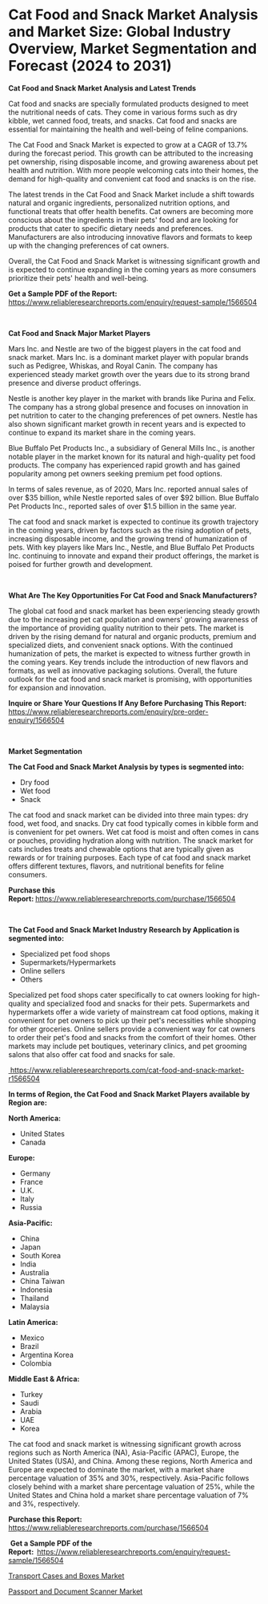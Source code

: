 <p><h1>Cat Food and Snack Market Analysis and Market Size: Global Industry Overview, Market Segmentation and Forecast (2024 to 2031)</h1></p><p><strong>Cat Food and Snack Market Analysis and Latest Trends</strong></p>
<p><p>Cat food and snacks are specially formulated products designed to meet the nutritional needs of cats. They come in various forms such as dry kibble, wet canned food, treats, and snacks. Cat food and snacks are essential for maintaining the health and well-being of feline companions.</p><p>The Cat Food and Snack Market is expected to grow at a CAGR of 13.7% during the forecast period. This growth can be attributed to the increasing pet ownership, rising disposable income, and growing awareness about pet health and nutrition. With more people welcoming cats into their homes, the demand for high-quality and convenient cat food and snacks is on the rise.</p><p>The latest trends in the Cat Food and Snack Market include a shift towards natural and organic ingredients, personalized nutrition options, and functional treats that offer health benefits. Cat owners are becoming more conscious about the ingredients in their pets' food and are looking for products that cater to specific dietary needs and preferences. Manufacturers are also introducing innovative flavors and formats to keep up with the changing preferences of cat owners.</p><p>Overall, the Cat Food and Snack Market is witnessing significant growth and is expected to continue expanding in the coming years as more consumers prioritize their pets' health and well-being.</p></p>
<p><strong>Get a Sample PDF of the Report:&nbsp;</strong> <a href="https://www.reliableresearchreports.com/enquiry/request-sample/1566504">https://www.reliableresearchreports.com/enquiry/request-sample/1566504</a></p>
<p>&nbsp;</p>
<p><strong>Cat Food and Snack Major Market Players</strong></p>
<p><p>Mars Inc. and Nestle are two of the biggest players in the cat food and snack market. Mars Inc. is a dominant market player with popular brands such as Pedigree, Whiskas, and Royal Canin. The company has experienced steady market growth over the years due to its strong brand presence and diverse product offerings.</p><p>Nestle is another key player in the market with brands like Purina and Felix. The company has a strong global presence and focuses on innovation in pet nutrition to cater to the changing preferences of pet owners. Nestle has also shown significant market growth in recent years and is expected to continue to expand its market share in the coming years.</p><p>Blue Buffalo Pet Products Inc., a subsidiary of General Mills Inc., is another notable player in the market known for its natural and high-quality pet food products. The company has experienced rapid growth and has gained popularity among pet owners seeking premium pet food options.</p><p>In terms of sales revenue, as of 2020, Mars Inc. reported annual sales of over $35 billion, while Nestle reported sales of over $92 billion. Blue Buffalo Pet Products Inc., reported sales of over $1.5 billion in the same year.</p><p>The cat food and snack market is expected to continue its growth trajectory in the coming years, driven by factors such as the rising adoption of pets, increasing disposable income, and the growing trend of humanization of pets. With key players like Mars Inc., Nestle, and Blue Buffalo Pet Products Inc. continuing to innovate and expand their product offerings, the market is poised for further growth and development.</p></p>
<p>&nbsp;</p>
<p><strong>What Are The Key Opportunities For Cat Food and Snack Manufacturers?</strong></p>
<p><p>The global cat food and snack market has been experiencing steady growth due to the increasing pet cat population and owners' growing awareness of the importance of providing quality nutrition to their pets. The market is driven by the rising demand for natural and organic products, premium and specialized diets, and convenient snack options. With the continued humanization of pets, the market is expected to witness further growth in the coming years. Key trends include the introduction of new flavors and formats, as well as innovative packaging solutions. Overall, the future outlook for the cat food and snack market is promising, with opportunities for expansion and innovation.</p></p>
<p><strong>Inquire or Share Your Questions If Any Before Purchasing This Report:</strong> <a href="https://www.reliableresearchreports.com/enquiry/pre-order-enquiry/1566504">https://www.reliableresearchreports.com/enquiry/pre-order-enquiry/1566504</a></p>
<p>&nbsp;</p>
<p><strong>Market Segmentation</strong></p>
<p><strong>The Cat Food and Snack Market Analysis by types is segmented into:</strong></p>
<p><ul><li>Dry food</li><li>Wet food</li><li>Snack</li></ul></p>
<p><p>The cat food and snack market can be divided into three main types: dry food, wet food, and snacks. Dry cat food typically comes in kibble form and is convenient for pet owners. Wet cat food is moist and often comes in cans or pouches, providing hydration along with nutrition. The snack market for cats includes treats and chewable options that are typically given as rewards or for training purposes. Each type of cat food and snack market offers different textures, flavors, and nutritional benefits for feline consumers.</p></p>
<p><strong>Purchase this Report:&nbsp;</strong><a href="https://www.reliableresearchreports.com/purchase/1566504">https://www.reliableresearchreports.com/purchase/1566504</a></p>
<p>&nbsp;</p>
<p><strong>The Cat Food and Snack Market Industry Research by Application is segmented into:</strong></p>
<p><ul><li>Specialized pet food shops</li><li>Supermarkets/Hypermarkets</li><li>Online sellers</li><li>Others</li></ul></p>
<p><p>Specialized pet food shops cater specifically to cat owners looking for high-quality and specialized food and snacks for their pets. Supermarkets and hypermarkets offer a wide variety of mainstream cat food options, making it convenient for pet owners to pick up their pet's necessities while shopping for other groceries. Online sellers provide a convenient way for cat owners to order their pet's food and snacks from the comfort of their homes. Other markets may include pet boutiques, veterinary clinics, and pet grooming salons that also offer cat food and snacks for sale.</p></p>
<p><a href="https://www.reliableresearchreports.com/cat-food-and-snack-market-r1566504">&nbsp;https://www.reliableresearchreports.com/cat-food-and-snack-market-r1566504</a></p>
<p><strong>In terms of Region, the Cat Food and Snack Market Players available by Region are:</strong></p>
<p>
    <p> <strong> North America: </strong>
        <ul>
            <li>United States</li>
            <li>Canada</li>
        </ul>
        </p> 
    <p> <strong> Europe: </strong>
        <ul>
            <li>Germany</li>
            <li>France</li>
            <li>U.K.</li>
            <li>Italy</li>
            <li>Russia</li>
        </ul>
        </p> 
    <p> <strong> Asia-Pacific: </strong>
        <ul>
            <li>China</li>
            <li>Japan</li>
            <li>South Korea</li>
            <li>India</li>
            <li>Australia</li>
            <li>China Taiwan</li>
            <li>Indonesia</li>
            <li>Thailand</li>
            <li>Malaysia</li>
        </ul>
        </p> 
    <p> <strong> Latin America: </strong>
        <ul>
            <li>Mexico</li>
            <li>Brazil</li>
            <li>Argentina Korea</li>
            <li>Colombia</li>
        </ul>
        </p> 
    <p> <strong> Middle East & Africa: </strong>
        <ul>
            <li>Turkey</li>
            <li>Saudi</li>
            <li>Arabia</li>
            <li>UAE</li>
            <li>Korea</li>
        </ul>
    </p>
    </p>
<p><p>The cat food and snack market is witnessing significant growth across regions such as North America (NA), Asia-Pacific (APAC), Europe, the United States (USA), and China. Among these regions, North America and Europe are expected to dominate the market, with a market share percentage valuation of 35% and 30%, respectively. Asia-Pacific follows closely behind with a market share percentage valuation of 25%, while the United States and China hold a market share percentage valuation of 7% and 3%, respectively.</p></p>
<p><strong>Purchase this Report: </strong><a href="https://www.reliableresearchreports.com/purchase/1566504">https://www.reliableresearchreports.com/purchase/1566504</a></p>
<p>&nbsp;<strong>Get a Sample PDF of the Report:&nbsp;&nbsp;</strong><a href="https://www.reliableresearchreports.com/enquiry/request-sample/1566504">https://www.reliableresearchreports.com/enquiry/request-sample/1566504</a></p>
<p><strong></strong></p>
<p><p><a href="https://github.com/gamblestampleyjenny50m5sl6/Market-Research-Report-List-2/blob/main/transport-cases-and-boxes-market.md">Transport Cases and Boxes Market</a></p><p><a href="https://view.publitas.com/reportprime-1/passport-and-document-scanner-market-size-cagr-trends-2024-2030/">Passport and Document Scanner Market</a></p></p>